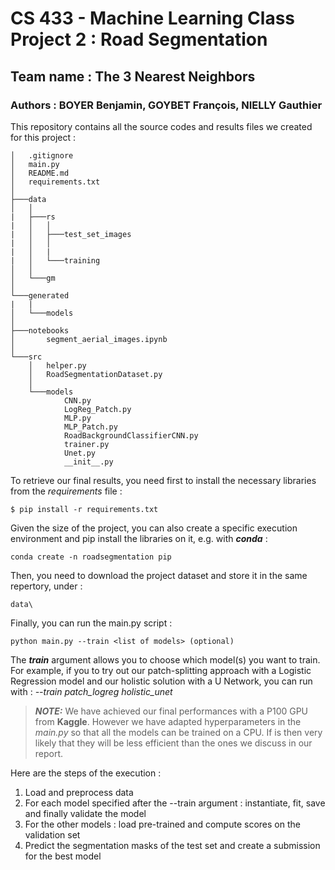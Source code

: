 # CS 433 - Machine Learning Class Project 2 : Road Segmentation
## Team name : The 3 Nearest Neighbors
### Authors : BOYER Benjamin, GOYBET François, NIELLY Gauthier

This repository contains all the source codes and results files we created for this project :

```
│   .gitignore
│   main.py
│   README.md
│   requirements.txt
│
├───data
│   │
|   ├───rs
|   │   │
|   │   ├───test_set_images
|   │   │ 
|   │   |
|   │   └───training
│   │
│   └───gm
│
└───generated
|   |
│   └───models
│
├───notebooks
│       segment_aerial_images.ipynb
│
└───src
    │   helper.py
    │   RoadSegmentationDataset.py
    │
    └───models
            CNN.py
            LogReg_Patch.py
            MLP.py
            MLP_Patch.py
            RoadBackgroundClassifierCNN.py
            trainer.py
            Unet.py
            __init__.py
```



To retrieve our final results, you need first to install the necessary libraries from the *requirements* file :
```
$ pip install -r requirements.txt
```
Given the size of the project, you can also create a specific execution environment and pip install the libraries on it, e.g. with ***conda*** :
```
conda create -n roadsegmentation pip
```

Then, you need to download the project dataset and store it in the same repertory, under :
```
data\
```

Finally, you can run the main.py script :
```
python main.py --train <list of models> (optional)
```
The ***train*** argument allows you to choose which model(s) you want to train. For example, if you to try out our patch-splitting approach with a Logistic Regression model and our holistic solution with a U Network, you can run with : *--train patch_logreg holistic_unet*

> **_NOTE:_**  We have achieved our final performances with a P100 GPU from **Kaggle**. However we have adapted hyperparameters in the *main.py* so that all the models can be trained on a CPU. If is then very likely that they will be less efficient than the ones we discuss in our report.

Here are the steps of the execution :
1. Load and preprocess data
2. For each model specified after the --train argument : instantiate, fit, save and finally validate the model
3. For the other models : load pre-trained and compute scores on the validation set
4. Predict the segmentation masks of the test set and create a submission for the best model
